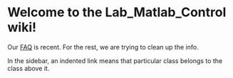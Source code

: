 # Welcome to the Lab_Matlab_Control wiki!

Our [FAQ](https://github.com/TheGoldLab/Lab_Matlab_Control/wiki/FAQ) is recent. For the rest, we are trying to clean up the info.

In the sidebar, an indented link means that particular class belongs to the class above it.
